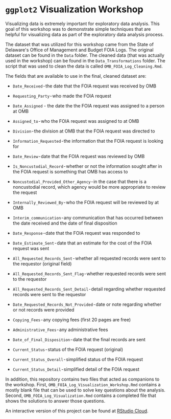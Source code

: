 # `ggplot2` Visualization Workshop

Visualizing data is extremely important for exploratory data analysis. This goal of this workshop was to demonstrate simple techniques that are helpful for visualizing data as part of the exploratory data analysis process.

The dataset that was utilized for this workshop came from the State of Delaware's Office of Management and Budget FOIA Logs. The original dataset can be found in the `Data` folder. The cleaned data (that was actually used in the workshop) can be found in the `Data_Transformations` folder. The script that was used to clean the data is called `OMB_FOIA_Log_Cleaning.Rmd`.

The fields that are available to use in the final, cleaned dataset are:

* `Date_Received` - the date that the FOIA request was received by OMB

* `Requesting_Party` - who made the FOIA request

* `Date_Assigned` - the date the the FOIA request was assigned to a person at OMB

* `Assigned_to` - who the FOIA request was assigned to at OMB

* `Division` - the division at OMB that the FOIA request was directed to

* `Information_Requested` - the information that the FOIA request is looking for

* `Date_Review` - date that the FOIA request was reviewed by OMB

* `Is_Noncustodial_Record` - whether or not the information sought after in the FOIA request is something that OMB has access to

* `Noncustodial_Provided_Other_Agency` - in the case that there is a noncustodial record, which agency would be more appropriate to review the request

* `Internally_Reviewed_By` - who the FOIA request will be reviewed by at OMB

* `Interim_communication` - any communication that has occurred between the date received and the date of final disposition

* `Date_Response` - date that the FOIA request was responded to

* `Date_Estimate_Sent` - date that an estimate for the cost of the FOIA request was sent

* `All_Requested_Records_Sent` - whether all requested records were sent to the requestor (original field)

* `All_Requested_Records_Sent_Flag` - whether requested records were sent to the requestor

* `All_Requested_Records_Sent_Detail` - detail regarding whether requested records were sent to the requestor

* `Date_Requested_Records_Not_Provided` - date or note regarding whether or not records were provided

* `Copying_Fees` - any copying fees (first 20 pages are free)

* `Administrative_Fees` - any administrative fees

* `Date_of_Final_Disposition` - date that the final records are sent

* `Current_Status` - status of the FOIA request (original)

* `Current_Status_Overall` - simplified status of the FOIA request

* `Current_Status_Detail` - simplified detail of the FOIA request

In addition, this repository contains two files that acted as companions to the workshop. First, `OMB_FOIA_Log_Visualization_Workshop.Rmd` contains a mostly blank file that can be used to solve key questions about the analysis. Second, `OMB_FOIA_Log_Visualization.Rmd` contains a completed file that shows the solutions to answer those questions.

An interactive version of this project can be found at [RStudio Cloud](https://rstudio.cloud/project/282267).
